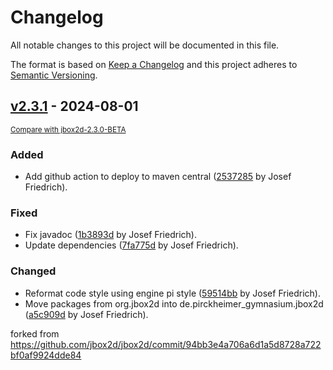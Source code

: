 # Changelog

All notable changes to this project will be documented in this file.

The format is based on [Keep a Changelog](http://keepachangelog.com/en/1.0.0/)
and this project adheres to [Semantic Versioning](http://semver.org/spec/v2.0.0.html).

<!-- insertion marker -->
## [v2.3.1](https://github.com/engine-pi/jbox2d/releases/tag/v2.3.1) - 2024-08-01

<small>[Compare with jbox2d-2.3.0-BETA](https://github.com/engine-pi/jbox2d/compare/jbox2d-2.3.0-BETA...v2.3.1)</small>

### Added

- Add github action to deploy to maven central ([2537285](https://github.com/engine-pi/jbox2d/commit/253728551e60a8bc9759933f7aeddbfec9668827) by Josef Friedrich).

### Fixed

- Fix javadoc ([1b3893d](1b3893dbab0c3fa005c10c09df1b4129854e4367) by Josef Friedrich).
- Update dependencies ([7fa775d](7fa775d624f68ab498f1853201c4dcee4ace6376) by Josef Friedrich).

### Changed

- Reformat code style using engine pi style ([59514bb](59514bbfbbee67bfa80255bb4289f647ad77dc85) by Josef Friedrich).
- Move packages from org.jbox2d into de.pirckheimer_gymnasium.jbox2d ([a5c909d](a5c909de2b24a70fec1ef2bcb949aa5da36feb6c) by Josef Friedrich).

forked from https://github.com/jbox2d/jbox2d/commit/94bb3e4a706a6d1a5d8728a722bf0af9924dde84
